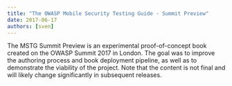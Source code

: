 ```yaml
---
title: "The OWASP Mobile Security Testing Guide - Summit Preview"
date: 2017-06-17
authors: [sven]
---
```


The MSTG Summit Preview is an experimental proof-of-concept book created on the OWASP Summit 2017 in London. The goal was to improve the authoring process and book deployment pipeline, as well as to demonstrate the viability of the project. Note that the content is not final and will likely change significantly in subsequent releases.

<!-- more -->
